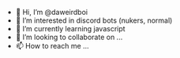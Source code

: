 - 👋 Hi, I’m @daweirdboi
- 👀 I’m interested in discord bots (nukers, normal)
- 🌱 I’m currently learning javascript
- 💞️ I’m looking to collaborate on ...
- 📫 How to reach me ...

<!---
daweirdboi/daweirdboi is a ✨ special ✨ repository because its `README.md` (this file) appears on your GitHub profile.
You can click the Preview link to take a look at your changes.
--->
